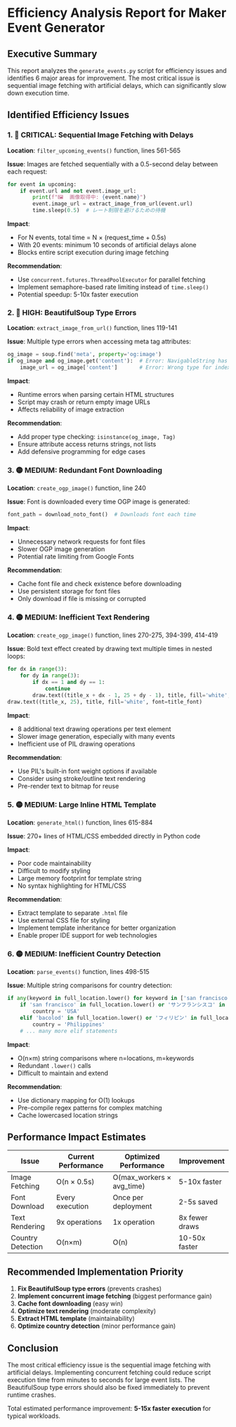 # Efficiency Analysis Report for Maker Event Generator

## Executive Summary

This report analyzes the `generate_events.py` script for efficiency issues and identifies 6 major areas for improvement. The most critical issue is sequential image fetching with artificial delays, which can significantly slow down execution time.

## Identified Efficiency Issues

### 1. 🚨 CRITICAL: Sequential Image Fetching with Delays

**Location**: `filter_upcoming_events()` function, lines 561-565

**Issue**: Images are fetched sequentially with a 0.5-second delay between each request:
```python
for event in upcoming:
    if event.url and not event.image_url:
        print(f"🖼️  画像取得中: {event.name}")
        event.image_url = extract_image_from_url(event.url)
        time.sleep(0.5)  # レート制限を避けるための待機
```

**Impact**: 
- For N events, total time = N × (request_time + 0.5s)
- With 20 events: minimum 10 seconds of artificial delays alone
- Blocks entire script execution during image fetching

**Recommendation**: 
- Use `concurrent.futures.ThreadPoolExecutor` for parallel fetching
- Implement semaphore-based rate limiting instead of `time.sleep()`
- Potential speedup: 5-10x faster execution

### 2. 🔴 HIGH: BeautifulSoup Type Errors

**Location**: `extract_image_from_url()` function, lines 119-141

**Issue**: Multiple type errors when accessing meta tag attributes:
```python
og_image = soup.find('meta', property='og:image')
if og_image and og_image.get('content'):  # Error: NavigableString has no .get()
    image_url = og_image['content']       # Error: Wrong type for indexing
```

**Impact**:
- Runtime errors when parsing certain HTML structures
- Script may crash or return empty image URLs
- Affects reliability of image extraction

**Recommendation**:
- Add proper type checking: `isinstance(og_image, Tag)`
- Ensure attribute access returns strings, not lists
- Add defensive programming for edge cases

### 3. 🟡 MEDIUM: Redundant Font Downloading

**Location**: `create_ogp_image()` function, line 240

**Issue**: Font is downloaded every time OGP image is generated:
```python
font_path = download_noto_font()  # Downloads font each time
```

**Impact**:
- Unnecessary network requests for font files
- Slower OGP image generation
- Potential rate limiting from Google Fonts

**Recommendation**:
- Cache font file and check existence before downloading
- Use persistent storage for font files
- Only download if file is missing or corrupted

### 4. 🟡 MEDIUM: Inefficient Text Rendering

**Location**: `create_ogp_image()` function, lines 270-275, 394-399, 414-419

**Issue**: Bold text effect created by drawing text multiple times in nested loops:
```python
for dx in range(3):
    for dy in range(3):
        if dx == 1 and dy == 1:
            continue
        draw.text((title_x + dx - 1, 25 + dy - 1), title, fill='white', font=title_font)
draw.text((title_x, 25), title, fill='white', font=title_font)
```

**Impact**:
- 8 additional text drawing operations per text element
- Slower image generation, especially with many events
- Inefficient use of PIL drawing operations

**Recommendation**:
- Use PIL's built-in font weight options if available
- Consider using stroke/outline text rendering
- Pre-render text to bitmap for reuse

### 5. 🟡 MEDIUM: Large Inline HTML Template

**Location**: `generate_html()` function, lines 615-884

**Issue**: 270+ lines of HTML/CSS embedded directly in Python code

**Impact**:
- Poor code maintainability
- Difficult to modify styling
- Large memory footprint for template string
- No syntax highlighting for HTML/CSS

**Recommendation**:
- Extract template to separate `.html` file
- Use external CSS file for styling
- Implement template inheritance for better organization
- Enable proper IDE support for web technologies

### 6. 🟡 MEDIUM: Inefficient Country Detection

**Location**: `parse_events()` function, lines 498-515

**Issue**: Multiple string comparisons for country detection:
```python
if any(keyword in full_location.lower() for keyword in ['san francisco', 'サンフランシスコ', ...]):
    if 'san francisco' in full_location.lower() or 'サンフランシスコ' in full_location:
        country = 'USA'
    elif 'bacolod' in full_location.lower() or 'フィリピン' in full_location:
        country = 'Philippines'
    # ... many more elif statements
```

**Impact**:
- O(n×m) string comparisons where n=locations, m=keywords
- Redundant `.lower()` calls
- Difficult to maintain and extend

**Recommendation**:
- Use dictionary mapping for O(1) lookups
- Pre-compile regex patterns for complex matching
- Cache lowercased location strings

## Performance Impact Estimates

| Issue | Current Performance | Optimized Performance | Improvement |
|-------|-------------------|---------------------|-------------|
| Image Fetching | O(n × 0.5s) | O(max_workers × avg_time) | 5-10x faster |
| Font Download | Every execution | Once per deployment | 2-5s saved |
| Text Rendering | 9x operations | 1x operation | 8x fewer draws |
| Country Detection | O(n×m) | O(n) | 10-50x faster |

## Recommended Implementation Priority

1. **Fix BeautifulSoup type errors** (prevents crashes)
2. **Implement concurrent image fetching** (biggest performance gain)
3. **Cache font downloading** (easy win)
4. **Optimize text rendering** (moderate complexity)
5. **Extract HTML template** (maintainability)
6. **Optimize country detection** (minor performance gain)

## Conclusion

The most critical efficiency issue is the sequential image fetching with artificial delays. Implementing concurrent fetching could reduce script execution time from minutes to seconds for large event lists. The BeautifulSoup type errors should also be fixed immediately to prevent runtime crashes.

Total estimated performance improvement: **5-15x faster execution** for typical workloads.
